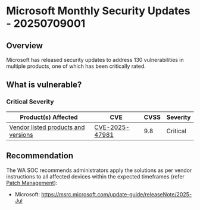 # Microsoft Monthly Security Updates - 20250709001

## Overview

Microsoft has released security updates to address 130 vulnerabilities in multiple products, one of which has been critically rated.

## What is vulnerable?

### Critical Severity

| Product(s) Affected                                                                                 | CVE                                                               | CVSS | Severity |
| --------------------------------------------------------------------------------------------------- | ----------------------------------------------------------------- | ---- | -------- |
| [Vendor listed products and versions](https://msrc.microsoft.com/update-guide/en-US/vulnerability/CVE-2025-47981) | [CVE-2025-47981](https://nvd.nist.gov/vuln/detail/CVE-2025-47981) | 9.8 | Critical |

## Recommendation

The WA SOC recommends administrators apply the solutions as per vendor instructions to all affected devices within the expected timeframes (refer [Patch Management](../guidelines/patch-management.md)):

- Microsoft: <https://msrc.microsoft.com/update-guide/releaseNote/2025-Jul>
